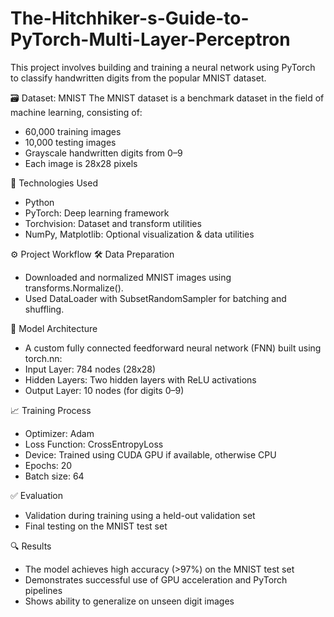 # The-Hitchhiker-s-Guide-to-PyTorch-Multi-Layer-Perceptron

This project involves building and training a neural network using PyTorch to classify handwritten digits from the popular MNIST dataset.

 🗃️ Dataset: MNIST
The MNIST dataset is a benchmark dataset in the field of machine learning, consisting of:

- 60,000 training images
- 10,000 testing images
- Grayscale handwritten digits from 0–9
- Each image is 28x28 pixels

🔧 Technologies Used
- Python
- PyTorch: Deep learning framework
- Torchvision: Dataset and transform utilities
- NumPy, Matplotlib: Optional visualization & data utilities

⚙️ Project Workflow
🛠️ Data Preparation
- Downloaded and normalized MNIST images using transforms.Normalize().
- Used DataLoader with SubsetRandomSampler for batching and shuffling.

🧠 Model Architecture
- A custom fully connected feedforward neural network (FNN) built using torch.nn:
- Input Layer: 784 nodes (28x28)
- Hidden Layers: Two hidden layers with ReLU activations
- Output Layer: 10 nodes (for digits 0–9)

📈 Training Process
- Optimizer: Adam
- Loss Function: CrossEntropyLoss
- Device: Trained using CUDA GPU if available, otherwise CPU
- Epochs: 20
- Batch size: 64

✅ Evaluation
- Validation during training using a held-out validation set
- Final testing on the MNIST test set

🔍 Results
- The model achieves high accuracy (>97%) on the MNIST test set
- Demonstrates successful use of GPU acceleration and PyTorch pipelines
- Shows ability to generalize on unseen digit images

